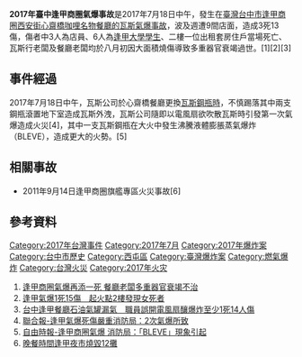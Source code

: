 **2017年臺中逢甲商圈氣爆事故**是2017年7月18日中午，發生在[臺灣](../Page/臺灣.md "wikilink")[台中市](https://zh.wikipedia.org/wiki/台中市 "wikilink")[逢甲商圈西安街心齋橋咖哩名物餐廳的瓦斯氣爆事故](https://zh.wikipedia.org/wiki/逢甲商圈 "wikilink")，波及週遭9間店面，造成3死13傷，傷者中3人為店員、6人為[逢甲大學學生](https://zh.wikipedia.org/wiki/逢甲大學 "wikilink")、二樓一位出租套房住戶當場死亡、瓦斯行老闆及餐廳老闆均於八月初因大面積燒傷導致多重器官衰竭過世。\[1\]\[2\]\[3\]

## 事件經過

2017年7月18日中午，瓦斯公司於心齋橋餐廳更換[瓦斯鋼瓶時](https://zh.wikipedia.org/wiki/液化石油氣 "wikilink")，不慎踢落其中兩支鋼瓶滾置地下室造成瓦斯外洩，瓦斯公司隨即以電風扇欲吹散瓦斯時引發第一次氣爆造成火災\[4\]，其中一支瓦斯鋼瓶在大火中發生沸騰液體膨脹蒸氣爆炸（BLEVE），造成更大的火勢。\[5\]

## 相關事故

  - 2011年9月14日逢甲商圈旗艦專區火災事故\[6\]

## 參考資料

[Category:2017年台灣事件](https://zh.wikipedia.org/wiki/Category:2017年台灣事件 "wikilink") [Category:2017年7月](https://zh.wikipedia.org/wiki/Category:2017年7月 "wikilink") [Category:2017年爆炸案](https://zh.wikipedia.org/wiki/Category:2017年爆炸案 "wikilink") [Category:台中市歷史](https://zh.wikipedia.org/wiki/Category:台中市歷史 "wikilink") [Category:西屯區](https://zh.wikipedia.org/wiki/Category:西屯區 "wikilink") [Category:臺灣爆炸案](https://zh.wikipedia.org/wiki/Category:臺灣爆炸案 "wikilink") [Category:燃氣爆炸](https://zh.wikipedia.org/wiki/Category:燃氣爆炸 "wikilink") [Category:台灣火災](https://zh.wikipedia.org/wiki/Category:台灣火災 "wikilink") [Category:2017年火灾](https://zh.wikipedia.org/wiki/Category:2017年火灾 "wikilink")

1.  [逢甲商圈氣爆再添一死 餐廳老闆多重器官衰竭不治](https://tw.news.yahoo.com/%E5%95%86%E5%9C%88%E6%B0%A3%E7%88%86%E5%86%8D%E6%B7%BB%E4%B8%80%E6%AD%BB-%E9%A4%90%E5%BB%B3%E8%80%81%E9%97%86%E5%A4%9A%E9%87%8D%E5%99%A8%E5%AE%98%E8%A1%B0%E7%AB%AD%E4%B8%8D%E6%B2%BB-071353309.html)
2.  [逢甲氣爆1死15傷　起火點2樓發現女死者](http://www.appledaily.com.tw/realtimenews/article/new/20170718/1163341/)
3.  [台中逢甲餐廳石油氣罐漏氣　職員誤開電風扇釀爆炸至少1死14人傷](https://www.hk01.com/%E5%85%A9%E5%B2%B8/105691/%E5%8F%B0%E4%B8%AD%E9%80%A2%E7%94%B2%E9%A4%90%E5%BB%B3%E7%9F%B3%E6%B2%B9%E6%B0%A3%E7%BD%90%E6%BC%8F%E6%B0%A3-%E8%81%B7%E5%93%A1%E8%AA%A4%E9%96%8B%E9%9B%BB%E9%A2%A8%E6%89%87%E9%87%80%E7%88%86%E7%82%B8%E8%87%B3%E5%B0%911%E6%AD%BB14%E4%BA%BA%E5%82%B7)
4.  [聯合報-逢甲氣爆死傷嚴重消防局：2次氣爆所致](https://udn.com/news/story/7321/2591750)
5.  [自由時報-逢甲商圈氣爆 消防局：「BLEVE」現象引起](http://news.ltn.com.tw/news/society/breakingnews/2136013)
6.  [晚餐時間逢甲夜市燒毀12攤](http://www.appledaily.com.tw/appledaily/article/headline/20110915/33669057/)